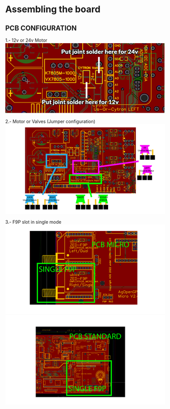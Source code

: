 # Assembling the board


## PCB CONFIGURATION 

1.- 12v or 24v Motor 
![image](img/assembly-motor-selection.png)

2.- Motor or Valves (Jumper configuration)
![image](img/assembly-motor-valve-jumper.png)

3.- F9P slot in single mode
![image](img/assembly-single-f9p-micro.png)
![image](img/assembly-single-f9p-standard.png)

